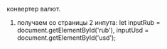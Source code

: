 конвертер валют.
1. получаем со страницы 2 инпута: let inputRub = document.getElementById('rub'),
                                      inputUsd = document.getElementById('usd');
                                      
